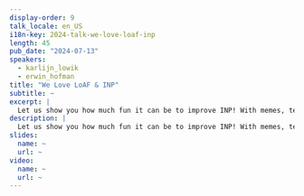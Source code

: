 ```yaml
---
display-order: 9
talk_locale: en_US
i18n-key: 2024-talk-we-love-loaf-inp
length: 45
pub_date: "2024-07-13"
speakers:
  - karlijn_lowik
  - erwin_hofman
title: "We Love LoAF & INP"
subtitle: ~
excerpt: |
  Let us show you how much fun it can be to improve INP! With memes, technical deep dives, and revolutionary solutions in RUM + Chrome's new API LoAF, we'll help you tame those first and third parties!
description: |
  Let us show you how much fun it can be to improve INP! With memes, technical deep dives, and revolutionary solutions in RUM + Chrome's new API LoAF, we'll help you tame those first and third parties!
slides:
  name: ~
  url: ~
video:
  name: ~
  url: ~
---
```


